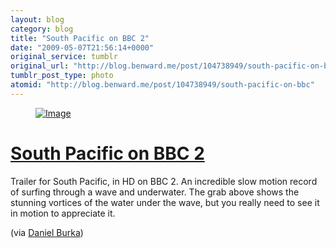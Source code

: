 ```yaml
---
layout: blog
category: blog
title: "South Pacific on BBC 2"
date: "2009-05-07T21:56:14+0000"
original_service: tumblr
original_url: "http://blog.benward.me/post/104738949/south-pacific-on-bbc"
tumblr_post_type: photo
atomid: "http://blog.benward.me/post/104738949/south-pacific-on-bbc"
---
```

<figure class="photo">
  <a href="http://www.youtube.com/watch?v=7BOhDaJH0m4"><img src="http://benward.me/res/tumblr/media/104738949/0.jpg" alt="Image"></a>
</figure>

# [South Pacific on BBC 2](http://www.youtube.com/watch?v=7BOhDaJH0m4)

Trailer for South Pacific, in HD on BBC 2. An incredible slow motion record of surfing through a wave and underwater. The grab above shows the stunning vortices of the water under the wave, but you really need to see it in motion to appreciate it.

(via [Daniel Burka](http://twitter.com/dburka/status/1730545189))